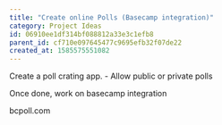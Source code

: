```yaml
---
title: "Create online Polls (Basecamp integration)"
category: Project Ideas
id: 06910ee1df314bf088812a33e3c1efb8
parent_id: cf710e097645477c9695efb32f07de22
created_at: 1585575551082
---
```


Create a poll crating app.
	- Allow public or private polls
	
Once done, work on basecamp integration

bcpoll.com
    